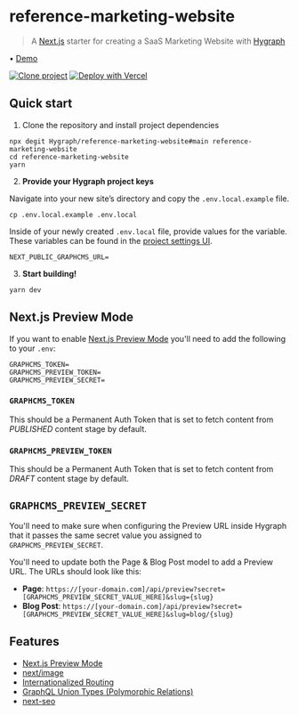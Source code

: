 # reference-marketing-website

> A [Next.js](https://nextjs.org/) starter for creating a SaaS Marketing Website with [Hygraph](https://hygraph.com)

• [Demo](https://marketing-websites.withheadlesscms.com/)

[![Clone project](https://hygraph.com/button)](https://app.graphcms.com/clone/5f2c35155b33496999b9467afe88b34f?name=Marketing%20Website)
[![Deploy with Vercel](https://vercel.com/button)](https://vercel.com/new/clone?repository-url=https%3A%2F%2Fgithub.com%2FGraphCMS%2Freference-marketing-website&env=NEXT_PUBLIC_GRAPHCMS_URL&envDescription=Your%20GraphCMS%20API%20endpoint&envLink=https%3A%2F%2Fgraphcms.com%2Fdocs%2Fapi-reference%2Fbasics%2Fenvironments%23environment-endpoints&demo-title=GraphCMS%20Marketing%20Site%20Reference&demo-description=A%20Next.js%20starter%20for%20creating%20a%20SaaS%20Marketing%20Website%20with%20GraphCMS&demo-url=https%3A%2F%2Fmarketing-websites.withheadlesscms.com%2F&demo-image=https%3A%2F%2Fmedia.graphcms.com%2F0GnTWzWbRBSQzoDQs8R3)

## Quick start

1. Clone the repository and install project dependencies

```shell
npx degit Hygraph/reference-marketing-website#main reference-marketing-website
cd reference-marketing-website
yarn
```

2. **Provide your Hygraph project keys**

Navigate into your new site’s directory and copy the `.env.local.example` file.

```shell
cp .env.local.example .env.local
```

Inside of your newly created `.env.local` file, provide values for the variable. These variables can be found in the [project settings UI](https://hygraph.com/docs/guides/concepts/apis#working-with-apis).

```env
NEXT_PUBLIC_GRAPHCMS_URL=
```

3. **Start building!**

```shell
yarn dev
```

## Next.js Preview Mode

If you want to enable [Next.js Preview Mode](https://nextjs.org/docs/advanced-features/preview-mode) you'll need to add the following to your `.env`:

```env
GRAPHCMS_TOKEN=
GRAPHCMS_PREVIEW_TOKEN=
GRAPHCMS_PREVIEW_SECRET=
```

### `GRAPHCMS_TOKEN`

This should be a Permanent Auth Token that is set to fetch content from _PUBLISHED_ content stage by default.

### `GRAPHCMS_PREVIEW_TOKEN`

This should be a Permanent Auth Token that is set to fetch content from _DRAFT_ content stage by default.

## `GRAPHCMS_PREVIEW_SECRET`

You'll need to make sure when configuring the Preview URL inside Hygraph that it passes the same secret value you assigned to `GRAPHCMS_PREVIEW_SECRET`.

You'll need to update both the Page & Blog Post model to add a Preview URL. The URLs should look like this:

- **Page**: `https://[your-domain.com]/api/preview?secret=[GRAPHCMS_PREVIEW_SECRET_VALUE_HERE]&slug={slug}`
- **Blog Post**: `https://[your-domain.com]/api/preview?secret=[GRAPHCMS_PREVIEW_SECRET_VALUE_HERE]&slug=blog/{slug}`

## Features

- [Next.js Preview Mode](https://nextjs.org/docs/advanced-features/preview-mode)
- [next/image](https://nextjs.org/docs/api-reference/next/image)
- [Internationalized Routing](https://nextjs.org/docs/advanced-features/i18n-routing)
- [GraphQL Union Types (Polymorphic Relations)](https://hygraph.com/docs/schema/field-types)
- [next-seo](https://www.npmjs.com/package/next-seo)
